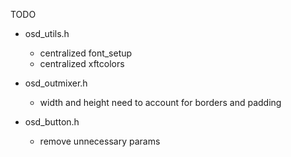 TODO

- osd_utils.h
  - centralized font_setup
  - centralized xftcolors

- osd_outmixer.h
  - width and height need to account for borders and padding

- osd_button.h
  - remove unnecessary params
